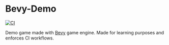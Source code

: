 # Bevy-Demo

[![CI](https://github.com/khunhai1/bevy-demo/workflows/CI/badge.svg)](https://github.com/khunhai1/bevy-demo/actions)

Demo game made with [Bevy](https://bevy.org/) game engine. Made for learning purposes and enforces CI workflows.

